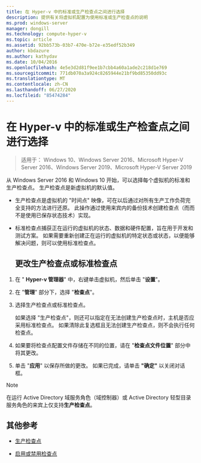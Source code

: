 ```yaml
---
title: 在 Hyper-v 中的标准或生产检查点之间进行选择
description: 提供有关将虚拟机配置为使用标准或生产检查点的说明
ms.prod: windows-server
manager: dongill
ms.technology: compute-hyper-v
ms.topic: article
ms.assetid: 92bb573b-03b7-470e-b72e-e35edf52b349
author: kbdazure
ms.author: kathydav
ms.date: 10/04/2016
ms.openlocfilehash: 4e5e3d2d81f9ee1b7cbb4a60a1ade2c218d1e769
ms.sourcegitcommit: 771db070a3a924c8265944e21bf9bd85350dd93c
ms.translationtype: MT
ms.contentlocale: zh-CN
ms.lasthandoff: 06/27/2020
ms.locfileid: "85474284"
---
```

# <a name="choose-between-standard-or-production-checkpoints-in-hyper-v"></a>在 Hyper-v 中的标准或生产检查点之间进行选择

>适用于： Windows 10、Windows Server 2016、Microsoft Hyper-V Server 2016、Windows Server 2019、Microsoft Hyper-V Server 2019


从 Windows Server 2016 和 Windows 10 开始，可以选择每个虚拟机的标准和生产检查点。 生产检查点是新虚拟机的默认值。

- 生产检查点是虚拟机的 "时间点" 映像，可在以后通过对所有生产工作负荷完全支持的方法进行还原。 此操作通过使用来宾内的备份技术创建检查点（而而不是使用已保存状态技术）实现。

- 标准检查点捕获正在运行的虚拟机的状态、数据和硬件配置，旨在用于开发和测试方案。 如果需要重新创建正在运行的虚拟机的特定状态或状态，以便能够解决问题，则可以使用标准检查点。

  ## <a name="change-checkpoints-to-production-or-standard-checkpoints"></a>更改生产检查点或标准检查点

1.  在 " **Hyper-v 管理器**" 中，右键单击虚拟机，然后单击 "**设置**"。

2.  在 "**管理**" 部分下，选择 "**检查点**"。

3.  选择生产检查点或标准检查点。

    如果选择 "生产检查点"，则还可以指定在无法创建生产检查点时，主机是否应采用标准检查点。 如果清除此复选框且无法创建生产检查点，则不会执行任何检查点。

4.  如果要将检查点配置文件存储在不同的位置，请在 "**检查点文件位置**" 部分中将其更改。

5.  单击 "**应用**" 以保存所做的更改。 如果已完成，请单击 **"确定"** 以关闭对话框。

> [!NOTE]
> 在运行 Active Directory 域服务角色（域控制器）或 Active Directory 轻型目录服务角色的来宾上仅支持**生产检查点**。

## <a name="additional-references"></a>其他参考

-   [生产检查点](../What-s-new-in-Hyper-V-on-Windows.md#production-checkpoints-new)

-   [启用或禁用检查点](Enable-or-disable-checkpoints-in-Hyper-V.md)



